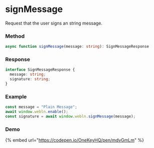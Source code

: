 # signMessage

Request that the user signs an string message.&#x20;

### Method

```typescript
async function signMessage(message: string): SignMessageResponse
```

### Response

```typescript
interface SignMessageResponse {
  message: string;
  signature: string;
}
```

### Example

```typescript
const message = "Plain Message";
await window.webln.enable();
const signature = await window.webln.signMessage(message);
```

### Demo

{% embed url="https://codepen.io/OneKeyHQ/pen/mdvGmLm" %}
